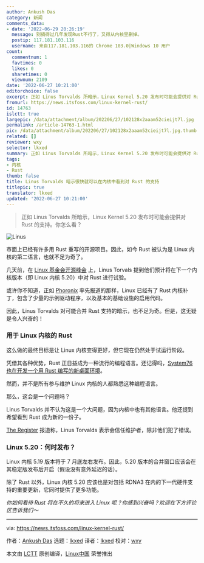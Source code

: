```yaml
---
author: Ankush Das
category: 新闻
comments_data:
- date: '2022-06-29 20:26:19'
  message: 别搞得过几年发现Rust不行了，又得从内核里删掉。
  postip: 117.181.103.116
  username: 来自117.181.103.116的 Chrome 103.0|Windows 10 用户
count:
  commentnum: 1
  favtimes: 0
  likes: 0
  sharetimes: 0
  viewnum: 2109
date: '2022-06-27 10:21:00'
editorchoice: false
excerpt: 正如 Linus Torvalds 所暗示，Linux Kernel 5.20 发布时可能会提供对 Rust 的支持。你怎么看？
fromurl: https://news.itsfoss.com/linux-kernel-rust/
id: 14763
islctt: true
largepic: /data/attachment/album/202206/27/102128x2aaam52cieijt7l.jpg
permalink: /article-14763-1.html
pic: /data/attachment/album/202206/27/102128x2aaam52cieijt7l.jpg.thumb.jpg
related: []
reviewer: wxy
selector: lkxed
summary: 正如 Linus Torvalds 所暗示，Linux Kernel 5.20 发布时可能会提供对 Rust 的支持。你怎么看？
tags:
- 内核
- Rust
thumb: false
title: Linus Torvalds 暗示很快就可以在内核中看到对 Rust 的支持
titlepic: true
translator: lkxed
updated: '2022-06-27 10:21:00'
---
```



> 
> 正如 Linus Torvalds 所暗示，Linux Kernel 5.20 发布时可能会提供对 Rust 的支持。你怎么看？
> 
> 
> 


![Linus](/data/attachment/album/202206/27/102128x2aaam52cieijt7l.jpg)


市面上已经有许多用 Rust 重写的开源项目。因此，如今 Rust 被认为是 Linux 内核的第二语言，也就不足为奇了。


几天前，在 [Linux 基金会开源峰会](https://events.linuxfoundation.org/open-source-summit-north-america/) 上，Linus Torvals 提到他们预计将在下一个内核版本（即 Linux 内核 5.20）中对 Rust 进行试验。


或许你不知道，正如 [Phoronix](https://www.phoronix.com/scan.php?page=news_item&px=Rust-Linux-v7-Plus-New-Uutils) 率先报道的那样，Linux 已经有了 Rust 内核补丁，包含了少量的示例驱动程序，以及基本的基础设施的启用代码。


因此，Linus Torvalds 对可能合并 Rust 支持的暗示，也不足为奇。但是，这无疑是令人兴奋的！


### 用于 Linux 内核的 Rust


这么做的最终目标是让 Linux 内核变得更好，但它现在仍然处于试运行阶段。


凭借其各种优势，Rust 正日益成为一种流行的编程语言。还记得吗，[System76 也在开发一个用 Rust 编写的新桌面环境](https://news.itsfoss.com/system76-rust-cosmic-desktop/)。


然而，并不是所有参与维护 Linux 内核的人都熟悉这种编程语言。


那么，这会是一个问题吗？


Linus Torvalds 并不认为这是一个大问题，因为内核中也有其他语言。他还提到希望看到 Rust 成为新的一份子。


[The Register](https://www.theregister.com/2022/06/23/linus_torvalds_rust_linux_kernel/) 报道称，Linus Torvalds 表示会信任维护者，除非他们犯了错误。


### Linux 5.20：何时发布？


Linux 内核 5.19 版本将于 7 月底左右发布。因此，5.20 版本的合并窗口应该会在其稳定版发布后开启（假设没有意外延迟的话）。


除了 Rust 以外，Linux 内核 5.20 应该也是对包括 RDNA3 在内的下一代硬件支持的重要更新，它同时提供了更多功能。


*你如何看待 Rust 将在不久的将来进入 Linux 呢？你感到兴奋吗？欢迎在下方评论区告诉我们～*




---


via: <https://news.itsfoss.com/linux-kernel-rust/>


作者：[Ankush Das](https://news.itsfoss.com/author/ankush/) 选题：[lkxed](https://github.com/lkxed) 译者：[lkxed](https://github.com/lkxed) 校对：[wxy](https://github.com/wxy)


本文由 [LCTT](https://github.com/LCTT/TranslateProject) 原创编译，[Linux中国](https://linux.cn/) 荣誉推出